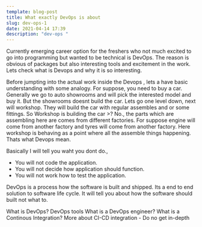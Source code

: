 ```yaml
---
template: blog-post
title: What exactly DevOps is about
slug: dev-ops-1
date: 2021-04-14 17:39
description: "dev-ops "
---
```

Currently emerging career option for the freshers who not much excited to go into programming but wanted to be technical is DevOps. The reason is obvious of packages but also interesting tools and excitement in the work.  Lets check what is Devops and why it is so interesting.

Before jumpting into the actual work inside the Devops , lets a have basic understanding with some analogy. For suppose, you need to buy a car. Generally we go to auto showrooms and will pick the interested model and buy it. But the showrooms doesnt build the car. Lets go one level down, next will workshop. They will build the car with regular assembles and or some fittings. So Workshop is building the car >? No., the parts which are assembling here are comes from different factories. For suppose engine will come from another factory and tyres will come from another factory. Here workshop is behaving as a point where all the assemble things happening. Thats what Devops mean.

Basically I will tell you waht you dont do., 	

* You will not code the application.
* You will not decide how application should function.
* You will not work how to test the application.

DevOps is a process how the software is built and shipped. Its a end to end solution to software life cycle. It will tell you about how the software should built not what to. 

What is DevOps? DevOps tools
What is a DevOps engineer?
What is a Continous Integration?
More about CI-CD integration - Do no get in-depth